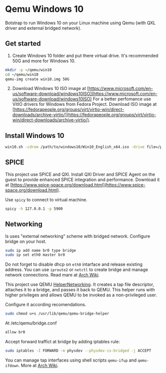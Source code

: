 # Qemu Windows 10
Botstrap to run Windows 10 on your Linux machine using Qemu (with QXL driver and external bridged network).

## Get started
1. Create Windows 10 folder and put there virtual drive. It's recommended 50G and more for Windows 10.
```sh
mkdir -p ~/qemu/win10
cd ~/qemu/win10
qemu-img create win10.img 50G
```
2. Download Windows 10 ISO image at [https://www.microsoft.com/en-us/software-download/windows10ISO](https://www.microsoft.com/en-us/software-download/windows10ISO)
For a better perfomance use VitIO drivers for Windows from Fedora Project. Download ISO image at [https://fedorapeople.org/groups/virt/virtio-win/direct-downloads/archive-virtio/](https://fedorapeople.org/groups/virt/virtio-win/direct-downloads/archive-virtio/).

## Install Windows 10
```sh
win10.sh -cdrom /path/to/windows10/Win10_English_x64.iso -drive file=/path/to/VirtIO_Win_Drivers/virtio-win-0.1.149.iso,index=3,media=cdrom
```
## SPICE
This project use SPICE and QXl. Install QXl Driver and SPICE Agent on the guest to provide enhanced SPICE integration and performance. Download it at [https://www.spice-space.org/download.html](https://www.spice-space.org/download.html).

Use `spicy` to connect to virtual machine.
```sh
spicy -h 127.0.0.1 -p 5900
```

## Networking
Is uses "external networking" scheme with bridged network. Configure bridge on your host.
```sh
sudo ip add name br0 type bridge
sudo ip set eth0 master br0
```
Do not forget to disable dhcp on `eth0` intarface and release existing address. You can use `iproute2` or `netctl` to create bridge and manage network connections. Read mare at [Arch Wiki](https://wiki.archlinux.org/index.php/Network_bridge).

This project use QEMU [HelperNetworking](https://wiki.qemu.org/Features/HelperNetworking). It creates a tap file descriptor, attaches it to a bridge, and passes it back to QEMU. This helper runs with higher privileges and allows QEMU to be invoked as a non-privileged user.

Configure it according recomendations.
```sh
sudo chmod u+s /usr/lib/qemu/qemu-bridge-helper
```
At /etc/qemu/bridge.conf
```sh
allow br0
```

Accept forward traffict at bridge by adding iptables rule:
```sh
sudo iptables -I FORWARD -m physdev --physdev-is-bridged -j ACCEPT
```

You can manage tap interfaces using shell scripts `qemu-ifup` and `qemu-ifdown`. More at [Arch Wiki](https://wiki.archlinux.org/index.php/QEMU#Creating_bridge_manually).
